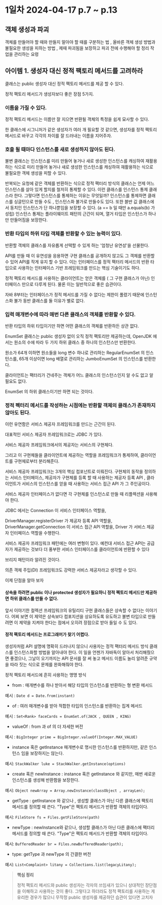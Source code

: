 # 1일차 2024-04-17 p.7 ~ p.13

## 객체 생성과 파괴

객체를 만들어야 할 때와 만들지 말아야 할 때를 구분하는 법 , 올바른 객체 생성 방법과 불필요한 생성을 피하는 방법 ,
제때 파괴됨을 보장하고 파괴 전에 수행해야 할 정리 작업을 관리하는 요령


## 아이템 1. 생성자 대신 정적 팩토리 메서드를 고려하라

클래스는 public 생성자 대신 정적 팩토리 메서드를 제공 할 수 있다.

정적 팩토리 메서드가 생성자보다 좋은 장점 5가지.

### 이름을 가질 수 있다.

정적 팩토리 메서드는 이름만 잘 지으면 반환될 객체의 특정을 쉽게 묘사할 수 있다.

한 클래스에 시그니처가 같은 생성자가 여러 개 필요할 것 같으면, 생성자를 정적 팩토리 메서드로 바꾸고 각각의 차이를 잘 드러내는 이름을 지어주자.

### 호출 될 때마다 인스턴스를 새로 생성하지 않아도 된다.

불변 클래스는 인스턴스를 미리 만들어 놓거나 새로 생성한 인스턴스를 캐싱하여 재활용하는 식으로 미리 만들어 놓거나 새로 생성한
인스턴스를 캐싱하여 재활용하는 식으로 불필요한 객체 생성을 피할 수 있다.

반복되는 요청에 같은 객체를 반환하는 식으로 정적 팩터리 방식의 클래스는 언제 어느 인스턴스를 살아 있게 할지를 철저히 통제할 수 있다.
이런 클래스를 인스턴스 통제 클래스라 한다.  그렇다면 인스턴스를 통제하는 이유는 무엇일까? 인스턴스를 통제하면 클래스를 싱글턴으로 만들 수도 ,
인스턴스화 불가로 만들수도 있다. 또한 블뱐 깂 클래스에서 동치인 인스턴스가 단 하나뿐임을 보장할 수 있다.
(a == b 일 때만 a.equals(b) 가 성립) 인스턴스 통제는 플라이웨이트 패턴의 근간이 되며, 열거 타입은 인스턴스가 하나만 만들어짐을 보장한다.


### 반환 타입의 하위 타입 객체를 반환할 수 있는 능력이 있다. 

반환할 객체의 클래스를 자유롭게 선택할 수 있게 하는 '엄청난 유연성'을 선물한다. 

API를 만들 때 이 유연성을 응용하면 구현 클래스를 공개하지 않고도 그 객체를 반환할 수 있어 
API를 작게 유지 할 수 있다. 이는 인터페이스를 정적 팩터리 메서드의 반환 타입으로 사용하는 인터페이스 기반 프레임워크를 만드는 핵심 기술이기도 하다.

정적 팩토리 메서드를 사용하는 클라이언트는 얻은 객체를 ( 그 구현 클래스가 아닌) 인터페이스 만으로
다루게 된다. 물론 이는 일반적으로 좋은 습관이다.

자바 8부터는 인터페이스가 정적 메서드를 가질 수 없다는 제한이 풀렸기 때문에
인스턴스화 불가 동반 클래스를 둘 이유가 별로 없다. 



### 입력 매개변수에 따라 매번 다른 클래스의 객체를 반환할 수 있다. 

반환 타입의 하위 타입이기만 하면 어떤 클래스의 객체를 반환하든 상관 없다.

EnumSet 클래스는 public 생성자 없이 오직 정적 팩토리만 제공하는데,
OpenJDK 에서는 원소의 수에 따라 두 가지 하위 클래스 중 하나의 인스턴스만 반환한다.

원소가 64개 이하면 원소들을 long 변수 하나로 관리하는 RegularEnumSet 의 인스턴스를,
65개 이상이면 long 배열로 관리하는 JumboEnumSet 의 인스턴스를 반환한다.

클라이언트는 팩터리가 건네주는 객체가 어느 클래스의 인스턴스인지 알 수도 없고
알 필요도 없다.

EnumSet 의 하위 클래스이기만 하면 되는 것이다.

### 정적 펙터리 메서드를 작성하는 시점에는 반환할 객체의 클래스가 존재하지 않아도 된다.

이런 유연함은 서비스 제공자 프레임워크를 만드는 근간이 된다.

대표적인 서비스 제공자 프레임워크로는 JDBC 가 있다.

서비스 제공자 프레임워크에서의 제공자는 서비스의 구현체다.

그리고 이 구현체들을 클라이언트에 제공하는 역할을 프레임워크가 
통제하여, 클라이언트를 구현체로부터 분리해준다.

서비스 제공자 프레임워크는 3개의 핵심 컴포넌트로 이뤄진다. 
구현체의 동작을 정의하는 서비스 인터페이스, 제공자가 구현체를 등록 할 때
사용하는 제공자 등록 API , 클라이언트가 서비스의 인스턴스를 얻을 때
사용하는 서비스 접근 API 가 그 주인공이다.


서비스 제공자 인터페이스가 없다면 각 구현체를 인스턴스로 만들 때 
리플렉션을 사용해야 한다. 


JDBC 에서는 Connection 이 서비스 인터페이스 역할을, 

DriverManager.registerDriver 가 제공자 등록 API 역할을,
DriverManager.getConnection 이 서비스 접근 API 역할을, 
Driver 가 서비스 제공자 인터페이스 역할을 수행한다.

서비스 제공자 프레임워크 패턴에는 여러 변형이 있다.
예컨대 서비스 접근 API는 공급자가 제공하는 것보다 더 풍부한
서비스 인터페이스를 클라이언트에 반환할 수 있다

브리지 패턴이라 알려진 것이다.

의존 객체 주입(DI) 프레임워크도 강력한 서비스 제공자라고 생각할 수 있다.


이제 단점을 알아 보자

#### 상속을 하려면 public 이나 protected 생성자가 필요하니 정적 펙토리 메서드만 제공하면 하위 클래스를 만들 수 없다.

앞서 이야기한 컬렉션 프레임워크의 유틸리티 구현 클래스들은 상속할 수 없다는 이야기다.
어찌 보면 이 제약은 상속보다 컴포지션을 상요하도록 유도하고 불변 타입으로 만들려면 이 제약을 지켜야 한다는 
점에서 오히려 장점으로 받아 들일 수 도 있다.

#### 정적 팩토리 메서드는 프로그래머가 찾기 어렵다.

생성자처럼 API 설명에 명확히 드러나지 않으니 
사용자는 정적 팩터리 메서드 방식 클래스를 인스턴스화할 방법을 알아내야 한다.
이 일을 언젠가 자바독이 알아서 처리해줬으면 좋겠으나, 
그날이 오기까지는 API 문서를 잘 써 놓고 메서드 이름도 놀리 알려준 규약을 
따라 짓는 식으로 문제를 완화해줘야 한다. 

정적 팩토리 메서드에 흔히 사용하는 명명 방식


- from : 매개변수를 하나 받아서 해당 타입의 인스턴스를 반환하는 형 변환 메서드

예시 :
`Date d = Date.from(instant)`

- of : 여러 매개변수를 받아 적합한 타입의 인스턴스를 반환하는 집계 메서드

예시 :
`Set<Rank> faceCards = EnumSet.of(JACK , QUEEN , KING)`

- valueOf : from 과 of 의 더 자세한 버전

예시 :
`BigInteger prime = BigInteger.valueOf(Integer.MAX_VALUE)`

- instance 혹은 getInstance 매개변수로 명시한 인스턴스를 반환하지만, 같은 인스턴스 임을 보장하지는 않는다.

예시:
`StackWalker luke = StackWalker.getInstance(options)`

- create 혹은 newInstance : instance 혹은 getInstance 와 같지만, 매번 새로운 인스턴스를 생성해 반환함을 보장한다. 

예시:
`Object newArray = Array.newInstance(classObject , arrayLen);`

- getType : getInstance 와 같으나 , 생성할 클래스가 아닌 다른 클래스에 팩토리 메서드를 정의할 때 쓴다. "Type"은 팩토리 메서드가 반환할 객체의 타입이다.

예시:
`FileStore fs = Files.getFileStore(path)`

- newType : newInstance와 같으나, 생성할 클래스가 아닌 다른 클래스에 팩터리 메서드를 정의할 때 쓴다. "Type"은 팩토리 메서드가 반환할 객체의 타입이다.

예시:
`BufferedReader br = Files.newBufferedReader(path);`

- type: getType 과 newType 의 간결한 버전

예시:
`List<Complaint> litany = Collections.list(legacyLitany);`


> **핵심 정리** <br/>
> 
> 정적 팩토리 메서드와 public 생성자는 각자의 쓰임새가 있으니 
> 상대적인 장단점을 이해하고 사용하는 것이 좋다. 그렇다고 하더라도
> 정적 팩토리를 사용하는 게 유리한 경우가 많으니 무작정 public 생성자를 
> 제공하던 습관이 있다면 고치자
